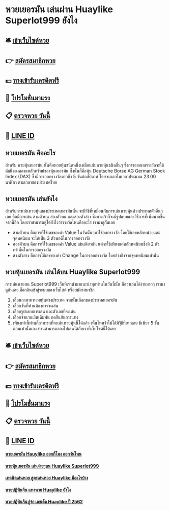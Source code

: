 # หวยเยอรมัน เล่นผ่าน Huaylike Superlot999 ยังไง

## 🛎 [เข้าเว็บไซต์หวย](https://bit.ly/3xvaNsI)
## 👉 [สมัครสมาชิกหวย](https://bit.ly/3xvaNsI)
## 💵 [ทางเข้ารับเครดิตฟรี](https://bit.ly/3eUCeWj)
## 👑 [โปรโมชั่นมาแรง](https://bit.ly/3eUCeWj)
## 📋 [ตรวจหวย วันนี้](https://bit.ly/3eUCeWj)
## 📱 [LINE ID](https://bit.ly/3eUCeWj)

## หวยเยอรมัน คืออะไร
สำหรับ หวยหุ้นเยอรมัน นั้นคือหวยหุ้นชนิดหนึ่งเหมือนกับหวยหุ้นชนิดอื่นๆ ซึ่งการออกผลรางวัลจะใช้ดัชนีของตลาดหลักทรัพย์ของหุ้นเยอรมัน ซึ่งนั่นก็คือหุ้น Deutsche Borse AG German Stock Index (DAX) ซึ่งมีการออกรางวัลมากถึง 5 วันต่อสัปดาห์ โดยจะออกในเวลาประมาณ 23.00 นาฬิกา ตามเวลาของประเทศไทย

## หวยเยอรมัน เล่นยังไง
สำหรับการเล่นหวยหุ้นของประเทศเยอรมันนั้น จะมีวิธีที่เหมือนกับการเล่นหวยหุ้นต่างประเทศตัวอื่นๆเลย คือมีการเล่น สามตัวบน สองตัวบน และสองตัวล่าง ซึ่งบางเจ้าก็จะมีรูปแบบและวิธีการที่เพิ่มมากขึ้นจากนี้อีก โดยเราสามารถดูได้ยังไงว่ารางวัลไหนคืออะไร เรามาดูกันเลย
- สามตัวบน คือการที่ใช้เลขของค่า Value ในวันนั้นๆมาใช้ออกรางวัล โดยใช้เลขหลักหน่วยและจุดทศนิยม จะได้เป็น 3 ตัวพอดีในการออกรางวัล
- สองตัวบน คือการที่ใช้เลขของค่า Value เช่นเดียวกัน แต่จะใช้เพียงแค่หลักทศนิยมซึ่งมี 2 ตัวเท่านั้นในการออกรางวัล
- สางตัวล่าง คือการใช้เลขของค่า Change ในการออกรางวัล โดยอ้างอิงจากจุดทศนิยมเท่านั้น

## หวยหุ้นเยอรมัน เล่นได้บน Huaylike Superlot999
การเล่นหวยบน Superlot999 เว็บที่เรานำมาแนะนำทุกท่านในวันนี้นั้น ถือว่าเล่นได้ง่ายมากๆ เรามาดูกันเลย
ล็อกอินเข้าสู่ระบบของเว็บไซต์ หรือสมัครสมาชิก
1. เลื่อนลงมาหาหวยหุ้นต่างประเทศ จากนั้นเลือกของประเทศเยอรมัน
2. เลือกวันที่ท่านต้องการจะเล่น
3. เลือกรูปแบบการเล่น และตัวเลขที่จะเล่น
4. เลือกจำนวนเงินเดิมพัน กดยืนยันการแทง
5. เพียงเท่านี้ท่านก็สามารถที่จะเล่นหวยหุ้นนี้ได้แล้ว เห็นไหมว่าไม่ได้มีวฺิธีที่ยากเลย มีเพียง 5 ขั้นตอนเท่านั้นเอง ท่านสามารถลองไปเล่นได้กับเราที่เว็บไซต์นี้ได้เลย

## 🛎 [เข้าเว็บไซต์หวย](https://bit.ly/3xvaNsI)
## 👉 [สมัครสมาชิกหวย](https://bit.ly/3xvaNsI)
## 💵 [ทางเข้ารับเครดิตฟรี](https://bit.ly/3eUCeWj)
## 👑 [โปรโมชั่นมาแรง](https://bit.ly/3eUCeWj)
## 📋 [ตรวจหวย วันนี้](https://bit.ly/3eUCeWj)
## 📱 [LINE ID](https://bit.ly/3eUCeWj)

#### [หวยเยอรมัน Hauylike ออกกี่โมง ออกวันไหน](https://atom.io/themes/หวยเยอรมัน%20Hauylike%20ออกกี่โมง%20ออกวันไหน)
#### [หวยหุ้นเยอรมัน เล่นง่ายๆบน Huaylike Superlot999](https://atom.io/themes/หวยหุ้นเยอรมัน%20เล่นง่ายๆบน%20Huaylike%20Superlot999)
#### [เทคนิคเล่นหวย สูตรเล่นหวย Huaylike มีอะไรบ้าง](https://atom.io/themes/เทคนิคเล่นหวย%20สูตรเล่นหวย%20Huaylike%20มีอะไรบ้าง)
#### [หวยปฏิทินจีน แทงหวย Huaylike ยังไง](https://atom.io/themes/หวยปฏิทินจีน%20แทงหวย%20Huaylike%20ยังไง)
#### [หวยปฏิทินจีนปูจ๋อ เลขเด็ด Huaylike ปี 2562](https://atom.io/themes/หวยปฏิทินจีนปูจ๋อ%20เลขเด็ด%20Huaylike%20ปี%202562)